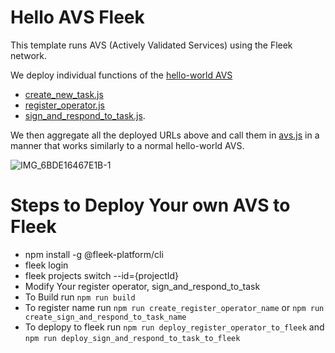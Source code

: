 # Hello AVS Fleek

This template runs AVS (Actively Validated Services) using the Fleek network.

We deploy individual functions of the [hello-world AVS](https://github.com/Layr-Labs/hello-world-avs)
- [create_new_task.js](./src/create_new_task.js)
- [register_operator.js](./src/register_operator.js)
- [sign_and_respond_to_task.js](./src/sign_and_respond_to_task.js).

We then aggregate all the deployed URLs above and call them in [avs.js](./src/avs.js) in a manner that works similarly to a normal hello-world AVS.

![IMG_6BDE16467E1B-1](https://github.com/supernovahs/hello-avs-fleek/assets/22412996/e2bf539c-b8e7-4e87-b956-857eb02af0a0)

# Steps to Deploy Your own AVS to Fleek

- npm install -g @fleek-platform/cli
- fleek login
- fleek projects switch --id={projectId}
- Modify Your register operator, sign_and_respond_to_task
- To Build run `npm run build`
- To register name run `npm run create_register_operator_name` or `npm run create_sign_and_respond_to_task_name`
- To deplopy to fleek run
 `npm run deploy_register_operator_to_fleek`
 and
`npm run deploy_sign_and_respond_to_task_to_fleek`
